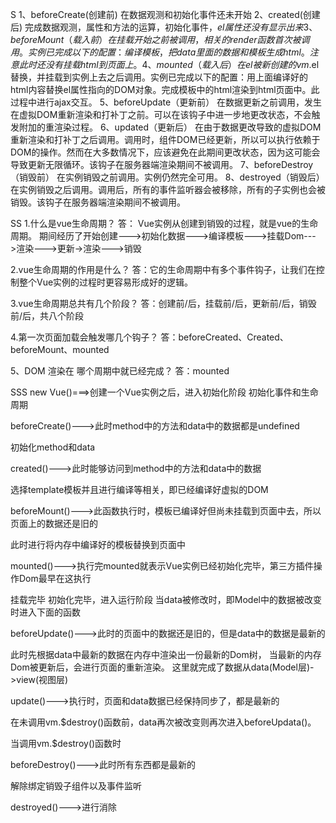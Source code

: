 S
1、beforeCreate(创建前) 在数据观测和初始化事件还未开始
2、created(创建后) 完成数据观测，属性和方法的运算，初始化事件，$el属性还没有显示出来
3、beforeMount（载入前） 在挂载开始之前被调用，相关的render函数首次被调用。实例已完成以下的配置：编译模板，把data里面的数据和模板生成html。注意此时还没有挂载html到页面上。
4、mounted（载入后） 在el 被新创建的 vm.$el 替换，并挂载到实例上去之后调用。实例已完成以下的配置：用上面编译好的html内容替换el属性指向的DOM对象。完成模板中的html渲染到html页面中。此过程中进行ajax交互。
5、beforeUpdate（更新前） 在数据更新之前调用，发生在虚拟DOM重新渲染和打补丁之前。可以在该钩子中进一步地更改状态，不会触发附加的重渲染过程。
6、updated（更新后） 在由于数据更改导致的虚拟DOM重新渲染和打补丁之后调用。调用时，组件DOM已经更新，所以可以执行依赖于DOM的操作。然而在大多数情况下，应该避免在此期间更改状态，因为这可能会导致更新无限循环。该钩子在服务器端渲染期间不被调用。
7、beforeDestroy（销毁前） 在实例销毁之前调用。实例仍然完全可用。
8、destroyed（销毁后） 在实例销毁之后调用。调用后，所有的事件监听器会被移除，所有的子实例也会被销毁。该钩子在服务器端渲染期间不被调用。

SS
1.什么是vue生命周期？
答： Vue实例从创建到销毁的过程，就是vue的生命周期。
期间经历了开始创建--->初始化数据--->编译模板--->挂载Dom--->渲染--->更新->渲染--->销毁

2.vue生命周期的作用是什么？
答：它的生命周期中有多个事件钩子，让我们在控制整个Vue实例的过程时更容易形成好的逻辑。

3.vue生命周期总共有几个阶段？
答：创建前/后，挂载前/后，更新前/后，销毁前/后，共八个阶段

4.第一次页面加载会触发哪几个钩子？
答：beforeCreated、Created、beforeMount、mounted

5、DOM 渲染在 哪个周期中就已经完成？
答：mounted


SSS
new Vue()===>创建一个Vue实例之后，进入初始化阶段
初始化事件和生命周期

beforeCreate()--->此时method中的方法和data中的数据都是undefined

初始化method和data

created()--->此时能够访问到method中的方法和data中的数据

选择template模板并且进行编译等相关，即已经编译好虚拟的DOM

beforeMount()--->此函数执行时，模板已编译好但尚未挂载到页面中去，所以页面上的数据还是旧的

此时进行将内存中编译好的模板替换到页面中

mounted()--->执行完mounted就表示Vue实例已经初始化完毕，第三方插件操作Dom最早在这执行

挂载完毕
初始化完毕，进入运行阶段
当data被修改时，即Model中的数据被改变时进入下面的函数

beforeUpdate()--->此时的页面中的数据还是旧的，但是data中的数据是最新的

此时先根据data中最新的数据在内存中渲染出一份最新的Dom树，
当最新的内存Dom被更新后，会进行页面的重新渲染。
这里就完成了数据从data(Model层)->view(视图层)

update()--->执行时，页面和data数据已经保持同步了，都是最新的

在未调用vm.$destroy()函数前，data再次被改变则再次进入beforeUpdata()。

当调用vm.$destroy()函数时

beforeDestroy()--->此时所有东西都是最新的

解除绑定销毁子组件以及事件监听

destroyed()--->进行消除